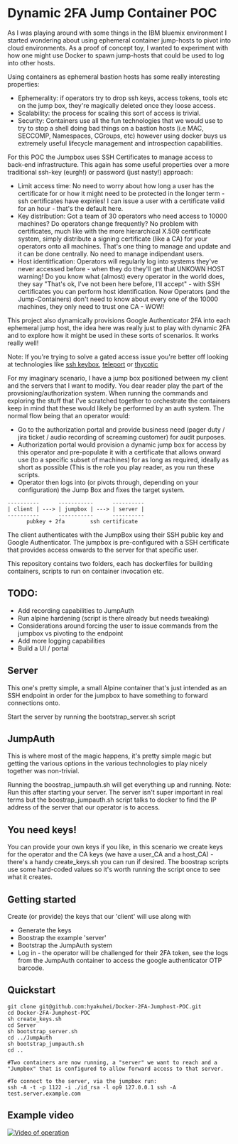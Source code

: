 # Dynamic 2FA Jump Container POC
As I was playing around with some things in the IBM bluemix environment I started wondering about using ephemeral container jump-hosts to pivot into cloud environments. As a proof of concept toy, I wanted to experiment with how one might use Docker to spawn jump-hosts that could be used to log into other hosts.

Using containers as ephemeral bastion hosts has some really interesting properties:
* Ephemerality: if operators try to drop ssh keys, access tokens, tools etc on the jump box, they're magically deleted once they loose access.
* Scalability: the process for scaling this sort of access is trivial.
* Security: Containers use all the fun technologies that we would use to try to stop a shell doing bad things on a bastion hosts (i.e MAC, SECCOMP, Namespaces, CGroups, etc) however using docker buys us extremely useful lifecycle management and introspection capabilities.

For this POC the Jumpbox uses SSH Certificates to manage access to back-end infrastructure. This again has some useful properties over a more traditional ssh-key (eurgh!) or password (just nasty!) approach:
* Limit access time: No need to worry about how long a user has the certificate for or how it might need to be protected in the longer term - ssh certificates have expiries! I can issue a user with a certificate valid for an hour - that's the default here.
* Key distribution: Got a team of 30 operators who need access to 10000 machines? Do operators change frequently? No problem with certificates, much like with the more hierarchical X.509 certificate system, simply distribute a signing certificate (like a CA) for your operators onto all machines. That's one thing to manage and update and it can be done centrally. No need to manage indipendant users.
* Host identitfication: Operators will regularly log into systems they've never accessed before - when they do they'll get that UNKOWN HOST warning! Do you know what (almost) every operator in the world does, they say "That's ok, I've not been here before, I'll accept" - with SSH certificates you can perform host identification. Now Operators (and the Jump-Containers) don't need to know about every one of the 10000 machines, they only need to trust one CA - WOW!

This project also dynamically provisions Google Authenticator 2FA into each ephemeral jump host, the idea here was really just to play with dynamic 2FA and to explore how it might be used in these sorts of scenarios. It works really well!

Note: If you're trying to solve a gated access issue you're better off looking at technologies like [ssh keybox](https://github.com/skavanagh/KeyBox),   [teleport](https://gravitational.com/teleport/) or [thycotic](https://thycotic.com/)

For my imaginary scenario, I have a jump box positioned between my client and the servers that I want to modify. You dear reader play the part of the provsioning/authorization system. When running the commands and exploring the stuff that I've scratched together to orchestrate the containers keep in mind that these would likely be performed by an auth system. The normal flow being that an operator would:
* Go to the authorization portal and provide business need (pager duty / jira ticket / audio recording of screaming customer) for audit purposes.
* Authorization portal would provision a dynamic jump box for access by this operator and pre-populate it with a certificate that allows onward use (to a specific subset of machines) for as long as required, ideally as short as possible (This is the role you play reader, as you run these scripts.
* Operator then logs into (or pivots through, depending on your configuration) the Jump Box and fixes the target system.

```
----------      -----------      ----------
| client | ---> | jumpbox | ---> | server |
----------      -----------      ----------
      pubkey + 2fa        ssh certificate
```
The client authenticates with the JumpBox using their SSH public key and Google Authenticator. The jumpbox is pre-configured with a SSH certificate that provides access onwards to the server for that specific user.

This repository contains two folders, each has dockerfiles for building containers, scripts to run on container invocation etc.

## TODO:
* Add recording capabilities to JumpAuth
* Run alpine hardening (script is there already but needs tweaking)
* Considerations around forcing the user to issue commands from the jumpbox vs pivoting to the endpoint
* Add more logging capabilities
* Build a UI / portal

## Server
This one's pretty simple, a small Alpine container that's just intended as an SSH endpoint in order for the jumpbox to have something to forward connections onto.

Start the server by running the bootstrap_server.sh script

## JumpAuth
This is where most of the magic happens, it's pretty simple magic but getting the various options in the various technologies to play nicely together was non-trivial. 

Running the boostrap_jumpauth.sh will get everything up and running. Note: Run this after starting your server. The server isn't super important in real terms but the boostrap_jumpauth.sh script talks to docker to find the IP address of the server that our operator is to access.

## You need keys!
You can provide your own keys if you like, in this scenario we create keys for the operator and the CA keys (we have a user_CA and a host_CA) - there's a handy create_keys.sh you can run if desired. The boostrap scripts use some hard-coded values so it's worth running the script once to see what it creates.

## Getting started
Create (or provide) the keys that our 'client' will use along with

- Generate the keys
- Boostrap the example 'server'
- Bootstrap the JumpAuth system
- Log in - the operator will be challenged for their 2FA token, see the logs from the JumpAuth container to access the google authenticator OTP barcode.

## Quickstart
```
git clone git@github.com:hyakuhei/Docker-2FA-Jumphost-POC.git
cd Docker-2FA-Jumphost-POC
sh create_keys.sh
cd Server
sh bootstrap_server.sh
cd ../JumpAuth
sh bootstrap_jumpauth.sh
cd ..

#Two containers are now running, a "server" we want to reach and a "Jumpbox" that is configured to allow forward access to that server.

#To connect to the server, via the jumpbox run:
ssh -A -t -p 1122 -i ./id_rsa -l op9 127.0.0.1 ssh -A test.server.example.com
```

## Example video
[![Video of operation](https://img.youtube.com/vi/m3JFaFzrevM/0.jpg)](https://www.youtube.com/watch?v=m3JFaFzrevM)
